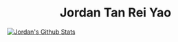 <h1 align="center">Jordan Tan Rei Yao</h1>

[![Jordan's Github Stats](https://github-readme-stats.vercel.app/api/?username=JordanTanReiYao&count_private=true&theme=tokyonight&showicons=true)]()




<!--
**JordanTanReiYao/JordanTanReiYao** is a ✨ _special_ ✨ repository because its `README.md` (this file) appears on your GitHub profile.

Here are some ideas to get you started:

- ### Hi there 👋
- 🔭 I’m currently working on ...
- 🌱 I’m currently learning ...
- 👯 I’m looking to collaborate on ...
- 🤔 I’m looking for help with ...
- 💬 Ask me about ...
- 📫 How to reach me: ...
- 😄 Pronouns: ...
- ⚡ Fun fact: ...
-->
